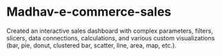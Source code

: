# Madhav-e-commerce-sales
Created an interactive sales dashboard with complex parameters, filters, slicers, data connections, calculations, and various custom visualizations (bar, pie, donut, clustered bar, scatter, line, area, map, etc.).
